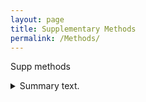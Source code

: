 ```yaml
---
layout: page
title: Supplementary Methods
permalink: /Methods/
---
```


Supp methods

<details>
<summary>Summary text.</summary>
<code style="white-space:nowrap;">Hello World, how is it going?</code>
    
```c
#include <stdio.h>

int main(void) {
    printf("Hello World!\n");
    return 0;
}
```

    
</details>

